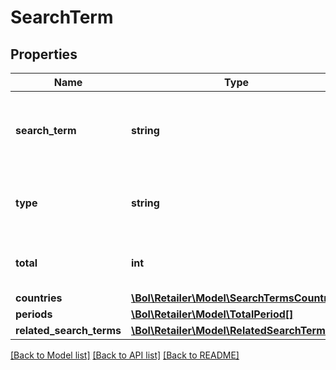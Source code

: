 # SearchTerm

## Properties
Name | Type | Description | Notes
------------ | ------------- | ------------- | -------------
**search_term** | **string** | The search term for which you requested the search volume. | 
**type** | **string** | Interpretation of the data that applies to this measurement. | 
**total** | **int** | The number of customer visits on the search page. | 
**countries** | [**\Bol\Retailer\Model\SearchTermsCountry[]**](SearchTermsCountry.md) |  | 
**periods** | [**\Bol\Retailer\Model\TotalPeriod[]**](TotalPeriod.md) |  | 
**related_search_terms** | [**\Bol\Retailer\Model\RelatedSearchTerm[]**](RelatedSearchTerm.md) |  | [optional] 

[[Back to Model list]](../README.md#documentation-for-models) [[Back to API list]](../README.md#documentation-for-api-endpoints) [[Back to README]](../README.md)


